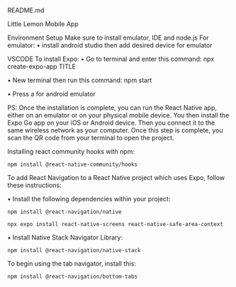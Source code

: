 README.md

Little Lemon Mobile App

Environment Setup
Make sure to install emulator, IDE and node.js
For emulator:
• install android studio then add desired device for emulator

VSCODE
To install Expo:
• Go to terminal and enter this command:
npx create-expo-app TITLE

• New terminal then run this command:
npm start

• Press a for android emulator

PS: Once the installation is complete, you can run the React Native app, either on an emulator or on your physical mobile device.
You then install the Expo Go app on your iOS or Android device. Then you connect it to the same wireless network as your computer. Once this step is complete, you scan the QR code from your terminal to open the project.

Installing react community hooks with npm:

    npm install @react-native-community/hooks

To add React Navigation to a React Native project which uses Expo, follow these instructions:

• Install the following dependencies within your project:

    npm install @react-navigation/native

    npx expo install react-native-screens react-native-safe-area-context

• Install Native Stack Navigator Library:

    npm install @react-navigation/native-stack

To begin using the tab navigator, install this:

    npm install @react-navigation/bottom-tabs
